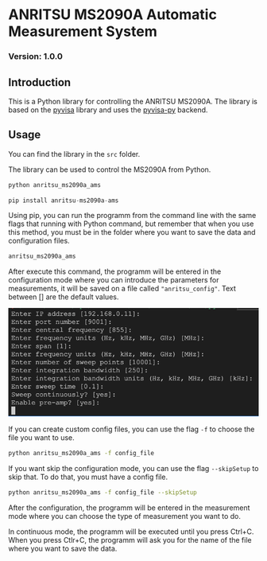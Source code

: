 # ANRITSU MS2090A Automatic Measurement System
### Version: 1.0.0

## Introduction
This is a Python library for controlling the ANRITSU MS2090A. The library is based on the [pyvisa](https://pyvisa.readthedocs.io/en/stable/) library and uses the [pyvisa-py](https://pyvisa-py.readthedocs.io/en/latest/) backend.

## Usage

You can find the library in the `src` folder.

The library can be used to control the MS2090A from Python. 
```bash
python anritsu_ms2090a_ams
```

```python
pip install anritsu-ms2090a-ams
```

Using pip, you can run the programm from the command line with the same flags that running with Python command, but remember that when you use this method, you must be in the folder where you want to save the data and configuration files.

```bash
anritsu_ms2090a_ams
```

After execute this command, the programm will be entered in the configuration mode where you can introduce the parameters for measurements, it will be saved on a file called `"anritsu_config"`. Text between [] are the default values.

![](doc_img/config_steps.png)

If you can create custom config files, you can use the flag `-f` to choose the file you want to use.

```bash
python anritsu_ms2090a_ams -f config_file
```

If you want skip the configuration mode, you can use the flag `--skipSetup` to skip that. To do that, you must have a config file.

```bash
python anritsu_ms2090a_ams -f config_file --skipSetup
```

After the configuration, the programm will be entered in the measurement mode where you can choose the type of measurement you want to do.

In continuous mode, the programm will be executed until you press Ctrl+C. When you press Ctlr+C, the programm will ask you for the name of the file where you want to save the data.
